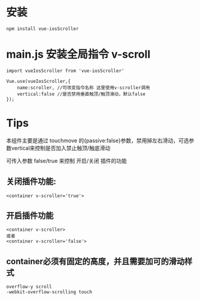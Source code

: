 # 安装

    npm install vue-iosScroller

# main.js 安装全局指令 v-scroll

    import vueIosScroller from 'vue-iosScroller'

    Vue.use(vueIosScroller,{
        name:scroller, //可改变指令名称 这里使用v-scroller调用
        vertical:false //是否禁用垂直触顶/触顶滑动，默认false
    });

# Tips
本组件主要是通过 touchmove 的{passive:false}参数，禁用掉左右滑动，可选参数vertical来控制是否加入禁止触顶/触底滑动

可传入参数 false/true 来控制 开启/关闭 插件的功能

## 关闭插件功能:

    <container v-scroller='true'>

## 开启插件功能

    <container v-scroller>
    或者 
    <container v-scroller='false'>

## container必须有固定的高度，并且需要加可的滑动样式

    overflow-y scroll
    -webkit-overflow-scrolling touch
